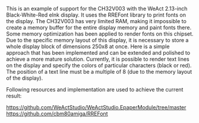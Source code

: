 This is an example of support for the CH32V003 with the WeAct 2.13-inch Black-White-Red eInk display.
It uses the RREFont library to print fonts on the display.
The CH32V003 has very limited RAM, making it impossible to create a memory buffer for the entire display memory and paint fonts there.
Some memory optimization has been applied to render fonts on this chipset. Due to the specific memory layout of this display, it is necessary to store a whole display block of dimensions 250x8 at once.
Here is a simple approach that has been implemented and can be extended and polished to achieve a more mature solution.
Currently, it is possible to render text lines on the display and specify the colors of particular characters (black or red).
The position of a text line must be a multiple of 8 (due to the memory layout of the display).

Following resources and implementation are used to achieve the current result:

https://github.com/WeActStudio/WeActStudio.EpaperModule/tree/master
https://github.com/cbm80amiga/RREFont
